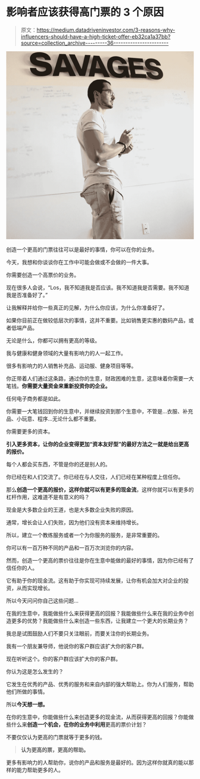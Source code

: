 # 影响者应该获得高门票的 3 个原因

> 原文：<https://medium.datadriveninvestor.com/3-reasons-why-influencers-should-have-a-high-ticket-offer-eb32ca1a37bb?source=collection_archive---------36----------------------->

![](img/ddc8dfd63401193ce8c33185e74ca1f3.png)

创造一个更高的门票往往可以是最好的事情，你可以在你的业务。

今天，我想和你谈谈你在工作中可能会做或不会做的一件大事。

你需要创造一个高票价的业务。

现在很多人会说，“Los，我不知道我是否应该。我不知道我是否需要。我不知道我是否准备好了。”

让我解释并给你一些真正的见解，为什么你应该，为什么你准备好了。

如果你目前正在做较低层次的事情，这并不重要。比如销售更实惠的数码产品，或者低端产品。

无论是什么，你都可以拥有更高的等级。

我与健康和健身领域的大量有影响力的人一起工作。

很多有影响力的人销售补充品、运动服、健身项目等等。

你正带着人们通过这条路，通过你的生意，财政困难的生意，这意味着你需要一大笔钱。**你需要大量资金来重新投资你的企业。**

任何电子商务都是如此。

你需要一大笔钱回到你的生意中，并继续投资到那个生意中，不管是…衣服、补充品、小玩意、程序…无论什么都不重要。

你需要更多的资本。

**引入更多资本，让你的企业变得更加“资本友好型”的最好方法之一就是给出更高的报价。**

每个人都会买东西，不管是你的还是别人的。

你已经在和人们交流了。你已经在与人交往，人们已经在某种程度上信任你。

那么**创造一个更高的报价，这样你就可以有更多的现金流**，这样你就可以有更多的杠杆作用，这难道不是有意义的吗？

现金是大多数企业的王道，也是大多数企业失败的原因。

通常，增长会让人们失败，因为他们没有资本来维持增长。

所以，建立一个教练服务或者一个为你服务的服务，是非常重要的。

你可以有一百万种不同的产品和一百万次浏览你的内容。

然而，创造一个更高的票价往往是你在生意中能做的最好的事情，因为你已经有了信任你的人。

它有助于你的现金流。这有助于你实现可持续发展，让你有机会加大对企业的投资，从而实现增长。

所以今天问问你自己这些问题…

在我的生意中，我能做些什么来获得更高的回报？我能做些什么来在我的业务中创造更多的优势？我能做些什么来创造一些东西，让我建立一个更大的长期业务？

我总是试图鼓励人们不要只关注眼前，而要关注你的长期业务。

我有一个朋友兼导师，他说你的客户群应该扩大你的客户群。

现在听听这个。你的客户群应该扩大你的客户群。

你认为这是怎么发生的？

它发生在优秀的产品、优秀的服务和来自内部的强大帮助上。你为人们服务，帮助他们所做的事情。

所以**今天想一想。**

在你的生意中，你能做些什么来创造更多的现金流，从而获得更高的回报？你能做些什么来**创造一个机会，在你的业务中利用**更高的票价计划？

不要仅仅认为更高的门票就等于更多的钱。

> **认为更高的票，更高的帮助。**

更多有影响力的人帮助你，说你的产品和服务是最好的。因为这样你就真的能以那样的能力帮助更多的人。